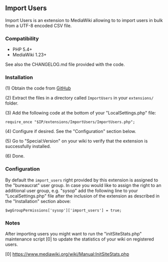 ## Import Users

Import Users is an extension to MediaWiki allowing to to import users in bulk from a UTF-8
encoded CSV file.


### Compatibility

* PHP 5.4+
* MediaWiki 1.23+

See also the CHANGELOG.md file provided with the code.


### Installation

(1) Obtain the code from [GitHub](https://github.com/wikimedia/mediawiki-extensions-ImportUsers/releases)

(2) Extract the files in a directory called `ImportUsers` in your `extensions/` folder.

(3) Add the following code at the bottom of your "LocalSettings.php" file:
```
require_once "$IP/extensions/ImportUsers/ImportUsers.php";
```
(4) Configure if desired. See the "Configuration" section below.

(5) Go to "Special:Version" on your wiki to verify that the extension is successfully installed.

(6) Done.


### Configuration

By default the `import_users` right provided by this extension is assigned to the "bureaucrat" user group.
In case you would like to assign the right to an additional user group, e.g. "sysop" add the following line
to your "LocalSettings.php" file after the inclusion of the extension as described in the "Installation"
section above:

```
$wgGroupPermissions['sysop']['import_users'] = true;
```

### Notes

After importing users you might want to run the "initSiteStats.php" maintenance script [0] to update
the statistics of your wiki on registered users.

[0] https://www.mediawiki.org/wiki/Manual:InitSiteStats.php
